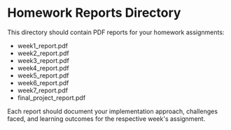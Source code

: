 # Homework Reports Directory

This directory should contain PDF reports for your homework assignments:

- week1_report.pdf
- week2_report.pdf  
- week3_report.pdf
- week4_report.pdf
- week5_report.pdf
- week6_report.pdf
- week7_report.pdf
- final_project_report.pdf

Each report should document your implementation approach, challenges faced, and learning outcomes for the respective week's assignment.